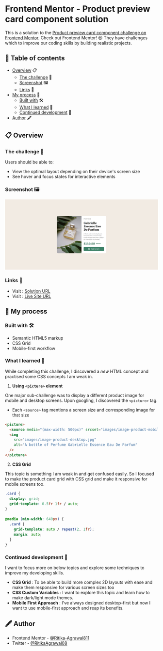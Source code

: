 # Frontend Mentor - Product preview card component solution

This is a solution to the [Product preview card component challenge on Frontend Mentor](https://www.frontendmentor.io/challenges/product-preview-card-component-GO7UmttRfa). Check out Frontend Mentor! :heart_eyes: They have challenges which to improve our coding skills by building realistic projects.

## 📑 Table of contents

- [Overview](#overview) 📋
  - [The challenge](#the-challenge) 💪
  - [Screenshot](#screenshot) 🖼️
  - [Links](#links) 🔗
- [My process](#my-process) 🔄
  - [Built with](#built-with) 🛠️
  - [What I learned](#what-i-learned) 🧠
  - [Continued development](#continued-development) 🚀
- [Author](#author) 🖋️

## 📋 Overview

### The challenge 💪

Users should be able to:

- View the optimal layout depending on their device's screen size
- See hover and focus states for interactive elements

### Screenshot 🖼️

![Screenshot of my solution](./images/screenshot.png)

### Links 🔗

- Visit : [Solution URL](https://www.frontendmentor.io/solutions/responsive-product-preview-card-component-RqgUQ-SCoa)
- Visit : [Live Site URL](https://frontendmentor-challenges-iota.vercel.app/product-preview-card-component-main/index.html)

## 🔄 My process

### Built with 🛠️

- Semantic HTML5 markup
- CSS Grid
- Mobile-first workflow

### What I learned 🧠

While completing this challenge, I discovered a _new_ HTML concept and practised some CSS concepts I am weak in.

1. **Using `<picture>` element**

One major sub-challenge was to display a different product image for mobile and desktop screens. Upon googling, I discovered the `<picture>` tag.

- Each `<source>` tag mentions a screen size and corresponding image for that size

```html
<picture>
  <source media="(max-width: 500px)" srcset="images/image-product-mobile.jpg" />
  <img
    src="images/image-product-desktop.jpg"
    alt="A bottle of Perfume Gabrielle Essence Eau De Parfum"
  />
</picture>
```

2. **CSS Grid**

This topic is something I am weak in and get confused easily. So I focused to make the product card grid with CSS grid and make it responsive for mobile screens too.

```css
.card {
  display: grid;
  grid-template: 0.5fr 1fr / auto;
}

@media (min-width: 640px) {
  .card {
    grid-template: auto / repeat(2, 1fr);
    margin: auto;
  }
}
```

### Continued development 🚀

I want to focus more on below topics and explore some techniques to improve my developing skills.

- **CSS Grid** : To be able to build more complex 2D layouts with ease and make them responsive for various screen sizes too
- **CSS Custom Variables** : I want to explore this topic and learn how to make dark/light mode themes.
- **Mobile First Approach** : I've always designed desktop-first but now I want to use mobile-first approach and reap its benefits.

## 🖋️ Author

- Frontend Mentor - [@Ritika-Agrawal811](https://www.frontendmentor.io/profile/Ritika-Agrawal811)
- Twitter - [@RitikaAgrawal08](https://twitter.com/RitikaAgrawal08)
